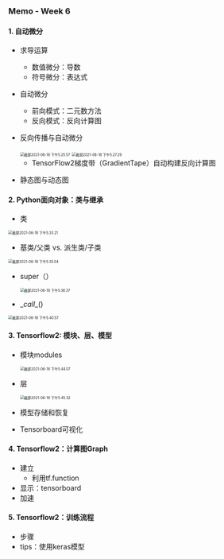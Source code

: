 ### Memo - Week 6

#### 1. 自动微分

* 求导运算

  * 数值微分：导数
  * 符号微分：表达式

* 自动微分

  * 前向模式：二元数方法
  * 反向模式：反向计算图

* 反向传播与自动微分

  <img src="/Users/zhengyufei/Library/Application Support/typora-user-images/截屏2021-06-18 下午5.25.57.png" alt="截屏2021-06-18 下午5.25.57" style="zoom: 50%;" />

  <img src="/Users/zhengyufei/Library/Application Support/typora-user-images/截屏2021-06-18 下午5.27.29.png" alt="截屏2021-06-18 下午5.27.29" style="zoom:50%;" />

  * TensorFlow2梯度带（GradientTape）自动构建反向计算图

* 静态图与动态图



#### 2. Python面向对象：类与继承

* 类

<img src="/Users/zhengyufei/Library/Application Support/typora-user-images/截屏2021-06-18 下午5.33.21.png" alt="截屏2021-06-18 下午5.33.21" style="zoom:50%;" />



* 基类/父类 vs. 派生类/子类

<img src="/Users/zhengyufei/Library/Application Support/typora-user-images/截屏2021-06-18 下午5.35.04.png" alt="截屏2021-06-18 下午5.35.04" style="zoom:50%;" />

* super（）

  <img src="/Users/zhengyufei/Library/Application Support/typora-user-images/截屏2021-06-18 下午5.36.37.png" alt="截屏2021-06-18 下午5.36.37" style="zoom:50%;" />

* \__call__()

<img src="/Users/zhengyufei/Library/Application Support/typora-user-images/截屏2021-06-18 下午5.40.57.png" alt="截屏2021-06-18 下午5.40.57" style="zoom:50%;" />



#### 3. Tensorflow2: 模块、层、模型

* 模块modules

  <img src="/Users/zhengyufei/Library/Application Support/typora-user-images/截屏2021-06-18 下午5.44.07.png" alt="截屏2021-06-18 下午5.44.07" style="zoom:50%;" />

* 层

  <img src="/Users/zhengyufei/Library/Application Support/typora-user-images/截屏2021-06-18 下午5.45.32.png" alt="截屏2021-06-18 下午5.45.32" style="zoom:50%;" />

* 模型存储和恢复
* Tensorboard可视化



#### 4. Tensorflow2：计算图Graph

* 建立
  * 利用tf.function
* 显示：tensorboard
* 加速



#### 5. Tensorflow2：训练流程

* 步骤
* tips：使用keras模型